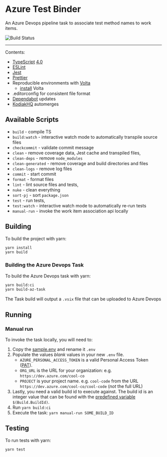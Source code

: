 # Azure Test Binder

An Azure Devops pipeline task to associate test method names to work items.

![Build Status](https://github.com/jamesdunnam-sf/azure-test-binder/workflows/build/badge.svg?branch=master)

---

Contents:

- [TypeScript][typescript] [4.0][typescript-4-0]
- [ESLint][eslint]
- [Jest][jest]
- [Prettier][prettier]
- Reproducible environments with [Volta][volta]
  - [install][volta-getting-started] Volta
- .editorconfig for consistent file format
- [Dependabot] updates
- [KodiakHQ] automerges

## Available Scripts

- `build` - compile TS
- `build:watch` - interactive watch mode to automatically transpile source files
- `checkcommit` - validate commit message
- `clean` - remove coverage data, Jest cache and transpiled files,
- `clean-deps` - remove `node_modules`
- `clean-generated` - remove coverage and build directories and files
- `clean-logs` - remove log files
- `commit` - start commit
- `format` - format files
- `lint` - lint source files and tests,
- `nuke` - clean everything
- `sort-pj` - sort `package.json`
- `test` - run tests,
- `test:watch` - interactive watch mode to automatically re-run tests
- `manual-run` - invoke the work item association api locally

## Building

To build the project with yarn:

```bash
yarn install
yarn build
```

### Building the Azure Devops Task

To build the Azure Devops task with yarn:

```bash
yarn build:ci
yarn build-az-task
```

The Task build will output a `.vsix` file that can be uploaded to Azure Devops

## Running

### Manual run

To invoke the task locally, you will need to:

1. Copy the [sample.env](sample.env) and rename it `.env`
2. Populate the values _blank_ values in your new `.env` file.
   - `AZURE_PERSONAL_ACCESS_TOKEN` is a valid Personal Access Token ([PAT]).
   - `ORG_URL` is the URL for your organization: e.g. `https://dev.azure.com/cool-co`
   - `PROJECT` is your project name. e.g. `cool-code` from the URL `https://dev.azure.com/cool-co/cool-code` (_not_ the full URL)
3. Lastly, you need a valid build id to execute against. The build id is an integer value that
   can be found with the [predefined variable] `$(Build.BuildId)`.
4. Run `yarn build:ci`
5. Execute the task: `yarn manual-run SOME_BUILD_ID`

## Testing

To run tests with yarn:

```bash
yarn test
```

[typescript]: https://www.typescriptlang.org/
[typescript-4-0]: https://www.typescriptlang.org/docs/handbook/release-notes/typescript-4-0.html
[jest]: https://facebook.github.io/jest/
[eslint]: https://github.com/eslint/eslint
[prettier]: https://prettier.io
[volta]: https://volta.sh
[volta-getting-started]: https://docs.volta.sh/guide/getting-started
[dependabot]: https://dependabot.com/
[kodiakhq]: https://kodiakhq.com/
[pat]: https://docs.microsoft.com/en-us/azure/devops/organizations/accounts/use-personal-access-tokens-to-authenticate?view=azure-devops&tabs=preview-page#create-a-pat
[predefined variable]: https://docs.microsoft.com/en-us/azure/devops/pipelines/build/variables?view=azure-devops&tabs=yaml
